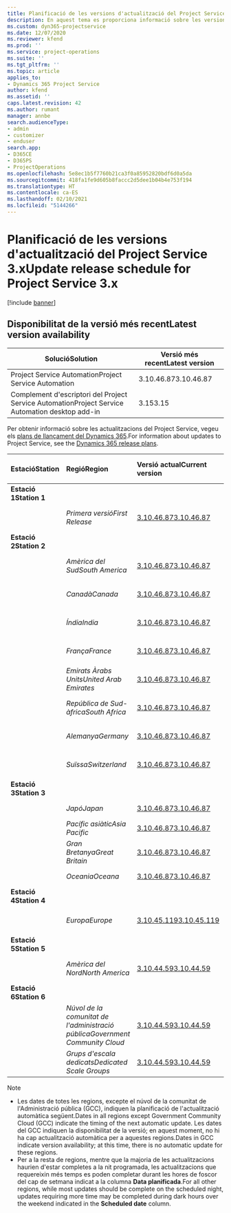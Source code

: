 ```yaml
---
title: Planificació de les versions d'actualització del Project Service 3.x
description: En aquest tema es proporciona informació sobre les versions disponibles i futures del Dynamics 365 Project Service Automation.
ms.custom: dyn365-projectservice
ms.date: 12/07/2020
ms.reviewer: kfend
ms.prod: ''
ms.service: project-operations
ms.suite: ''
ms.tgt_pltfrm: ''
ms.topic: article
applies_to:
- Dynamics 365 Project Service
author: kfend
ms.assetid: ''
caps.latest.revision: 42
ms.author: rumant
manager: annbe
search.audienceType:
- admin
- customizer
- enduser
search.app:
- D365CE
- D365PS
- ProjectOperations
ms.openlocfilehash: 5e8ec1b5f7760b21ca3f0a85952820bdf6d0a5da
ms.sourcegitcommit: 418fa1fe9d605b8faccc2d5dee1b04b4e753f194
ms.translationtype: HT
ms.contentlocale: ca-ES
ms.lasthandoff: 02/10/2021
ms.locfileid: "5144266"
---
```

# <a name="update-release-schedule-for-project-service-3x"></a><span data-ttu-id="cbbdb-103">Planificació de les versions d'actualització del Project Service 3.x</span><span class="sxs-lookup"><span data-stu-id="cbbdb-103">Update release schedule for Project Service 3.x</span></span>

[!include [banner](../includes/psa-now-project-operations.md)]

## <a name="latest-version-availability"></a><span data-ttu-id="cbbdb-104">Disponibilitat de la versió més recent</span><span class="sxs-lookup"><span data-stu-id="cbbdb-104">Latest version availability</span></span>

| <span data-ttu-id="cbbdb-105">Solució</span><span class="sxs-lookup"><span data-stu-id="cbbdb-105">Solution</span></span>  | <span data-ttu-id="cbbdb-106">Versió més recent</span><span class="sxs-lookup"><span data-stu-id="cbbdb-106">Latest version</span></span> |
|-------|----|
| <span data-ttu-id="cbbdb-107">Project Service Automation</span><span class="sxs-lookup"><span data-stu-id="cbbdb-107">Project Service Automation</span></span>    | <span data-ttu-id="cbbdb-108">3.10.46.87</span><span class="sxs-lookup"><span data-stu-id="cbbdb-108">3.10.46.87</span></span> |
| <span data-ttu-id="cbbdb-109">Complement d'escriptori del Project Service Automation</span><span class="sxs-lookup"><span data-stu-id="cbbdb-109">Project Service Automation desktop add-in</span></span>                | <span data-ttu-id="cbbdb-110">3.15</span><span class="sxs-lookup"><span data-stu-id="cbbdb-110">3.15</span></span>          |

<span data-ttu-id="cbbdb-111">Per obtenir informació sobre les actualitzacions del Project Service, vegeu els [plans de llançament del Dynamics 365](https://docs.microsoft.com/dynamics365/release-plans/).</span><span class="sxs-lookup"><span data-stu-id="cbbdb-111">For information about updates to Project Service, see the [Dynamics 365 release plans](https://docs.microsoft.com/dynamics365/release-plans/).</span></span> 

| <span data-ttu-id="cbbdb-112">Estació</span><span class="sxs-lookup"><span data-stu-id="cbbdb-112">Station</span></span>  | <span data-ttu-id="cbbdb-113">Regió</span><span class="sxs-lookup"><span data-stu-id="cbbdb-113">Region</span></span> | <span data-ttu-id="cbbdb-114">Versió actual</span><span class="sxs-lookup"><span data-stu-id="cbbdb-114">Current version</span></span> | <span data-ttu-id="cbbdb-115">Versió següent</span><span class="sxs-lookup"><span data-stu-id="cbbdb-115">Next version</span></span> |  <span data-ttu-id="cbbdb-116">Data planificada</span><span class="sxs-lookup"><span data-stu-id="cbbdb-116">Scheduled date</span></span>
| :---   | :---   | :---   | :---   |:---   |         
|<span data-ttu-id="cbbdb-117"><strong>Estació 1</strong></span><span class="sxs-lookup"><span data-stu-id="cbbdb-117"><strong>Station 1</strong></span></span> | |  |  | |
| | <span data-ttu-id="cbbdb-118"><i>Primera versió</i></span><span class="sxs-lookup"><span data-stu-id="cbbdb-118"><i>First Release</i></span></span> | [<span data-ttu-id="cbbdb-119">3.10.46.87</span><span class="sxs-lookup"><span data-stu-id="cbbdb-119">3.10.46.87</span></span>](whats-new-ur-28-5.md) | <span data-ttu-id="cbbdb-120">TBD</span><span class="sxs-lookup"><span data-stu-id="cbbdb-120">TBD</span></span> | <span data-ttu-id="cbbdb-121">19 de febrer de 2021</span><span class="sxs-lookup"><span data-stu-id="cbbdb-121">February 19, 2021</span></span>
|<span data-ttu-id="cbbdb-122"><strong>Estació 2</strong></span><span class="sxs-lookup"><span data-stu-id="cbbdb-122"><strong>Station 2</strong></span></span> | |  |  | |
| | <span data-ttu-id="cbbdb-123"><i>Amèrica del Sud</i></span><span class="sxs-lookup"><span data-stu-id="cbbdb-123"><i>South America</i></span></span> | [<span data-ttu-id="cbbdb-124">3.10.46.87</span><span class="sxs-lookup"><span data-stu-id="cbbdb-124">3.10.46.87</span></span>](whats-new-ur-28-5.md) | <span data-ttu-id="cbbdb-125">TBD</span><span class="sxs-lookup"><span data-stu-id="cbbdb-125">TBD</span></span> | <span data-ttu-id="cbbdb-126">26 de febrer de 2021</span><span class="sxs-lookup"><span data-stu-id="cbbdb-126">February 26, 2021</span></span>
| | <span data-ttu-id="cbbdb-127"><i>Canadà</i></span><span class="sxs-lookup"><span data-stu-id="cbbdb-127"><i>Canada</i></span></span> | [<span data-ttu-id="cbbdb-128">3.10.46.87</span><span class="sxs-lookup"><span data-stu-id="cbbdb-128">3.10.46.87</span></span>](whats-new-ur-28-5.md) | <span data-ttu-id="cbbdb-129">TBD</span><span class="sxs-lookup"><span data-stu-id="cbbdb-129">TBD</span></span> | <span data-ttu-id="cbbdb-130">26 de febrer de 2021</span><span class="sxs-lookup"><span data-stu-id="cbbdb-130">February 26, 2021</span></span>
| | <span data-ttu-id="cbbdb-131"><i>Índia</i></span><span class="sxs-lookup"><span data-stu-id="cbbdb-131"><i>India</i></span></span> | [<span data-ttu-id="cbbdb-132">3.10.46.87</span><span class="sxs-lookup"><span data-stu-id="cbbdb-132">3.10.46.87</span></span>](whats-new-ur-28-5.md) | <span data-ttu-id="cbbdb-133">TBD</span><span class="sxs-lookup"><span data-stu-id="cbbdb-133">TBD</span></span> | <span data-ttu-id="cbbdb-134">26 de febrer de 2021</span><span class="sxs-lookup"><span data-stu-id="cbbdb-134">February 26, 2021</span></span>
| | <span data-ttu-id="cbbdb-135"><i>França</i></span><span class="sxs-lookup"><span data-stu-id="cbbdb-135"><i>France</i></span></span> | [<span data-ttu-id="cbbdb-136">3.10.46.87</span><span class="sxs-lookup"><span data-stu-id="cbbdb-136">3.10.46.87</span></span>](whats-new-ur-28-5.md) | <span data-ttu-id="cbbdb-137">TBD</span><span class="sxs-lookup"><span data-stu-id="cbbdb-137">TBD</span></span> | <span data-ttu-id="cbbdb-138">26 de febrer de 2021</span><span class="sxs-lookup"><span data-stu-id="cbbdb-138">February 26, 2021</span></span>
| | <span data-ttu-id="cbbdb-139"><i>Emirats Àrabs Units</i></span><span class="sxs-lookup"><span data-stu-id="cbbdb-139"><i>United Arab Emirates</i></span></span> | [<span data-ttu-id="cbbdb-140">3.10.46.87</span><span class="sxs-lookup"><span data-stu-id="cbbdb-140">3.10.46.87</span></span>](whats-new-ur-28-5.md) | <span data-ttu-id="cbbdb-141">TBD</span><span class="sxs-lookup"><span data-stu-id="cbbdb-141">TBD</span></span> | <span data-ttu-id="cbbdb-142">26 de febrer de 2021</span><span class="sxs-lookup"><span data-stu-id="cbbdb-142">February 26, 2021</span></span>
| | <span data-ttu-id="cbbdb-143"><i>República de Sud-àfrica</i></span><span class="sxs-lookup"><span data-stu-id="cbbdb-143"><i>South Africa</i></span></span> | [<span data-ttu-id="cbbdb-144">3.10.46.87</span><span class="sxs-lookup"><span data-stu-id="cbbdb-144">3.10.46.87</span></span>](whats-new-ur-28-5.md) | <span data-ttu-id="cbbdb-145">TBD</span><span class="sxs-lookup"><span data-stu-id="cbbdb-145">TBD</span></span> | <span data-ttu-id="cbbdb-146">26 de febrer de 2021</span><span class="sxs-lookup"><span data-stu-id="cbbdb-146">February 26, 2021</span></span>
| | <span data-ttu-id="cbbdb-147"><i>Alemanya</i></span><span class="sxs-lookup"><span data-stu-id="cbbdb-147"><i>Germany</i></span></span> | [<span data-ttu-id="cbbdb-148">3.10.46.87</span><span class="sxs-lookup"><span data-stu-id="cbbdb-148">3.10.46.87</span></span>](whats-new-ur-28-5.md) | <span data-ttu-id="cbbdb-149">TBD</span><span class="sxs-lookup"><span data-stu-id="cbbdb-149">TBD</span></span> | <span data-ttu-id="cbbdb-150">26 de febrer de 2021</span><span class="sxs-lookup"><span data-stu-id="cbbdb-150">February 26, 2021</span></span>
| | <span data-ttu-id="cbbdb-151"><i>Suïssa</i></span><span class="sxs-lookup"><span data-stu-id="cbbdb-151"><i>Switzerland</i></span></span> | [<span data-ttu-id="cbbdb-152">3.10.46.87</span><span class="sxs-lookup"><span data-stu-id="cbbdb-152">3.10.46.87</span></span>](whats-new-ur-28-5.md) | <span data-ttu-id="cbbdb-153">TBD</span><span class="sxs-lookup"><span data-stu-id="cbbdb-153">TBD</span></span> | <span data-ttu-id="cbbdb-154">26 de febrer de 2021</span><span class="sxs-lookup"><span data-stu-id="cbbdb-154">February 26, 2021</span></span>
|<span data-ttu-id="cbbdb-155"><strong>Estació 3</strong></span><span class="sxs-lookup"><span data-stu-id="cbbdb-155"><strong>Station 3</strong></span></span> | |  |  | |
| | <span data-ttu-id="cbbdb-156"><i>Japó</i></span><span class="sxs-lookup"><span data-stu-id="cbbdb-156"><i>Japan</i></span></span> | [<span data-ttu-id="cbbdb-157">3.10.46.87</span><span class="sxs-lookup"><span data-stu-id="cbbdb-157">3.10.46.87</span></span>](whats-new-ur-28-5.md) | <span data-ttu-id="cbbdb-158">TBD</span><span class="sxs-lookup"><span data-stu-id="cbbdb-158">TBD</span></span> | <span data-ttu-id="cbbdb-159">05 de març de 2021</span><span class="sxs-lookup"><span data-stu-id="cbbdb-159">March 05, 2021</span></span>
| | <span data-ttu-id="cbbdb-160"><i>Pacífic asiàtic</i></span><span class="sxs-lookup"><span data-stu-id="cbbdb-160"><i>Asia Pacific</i></span></span> | [<span data-ttu-id="cbbdb-161">3.10.46.87</span><span class="sxs-lookup"><span data-stu-id="cbbdb-161">3.10.46.87</span></span>](whats-new-ur-28-5.md) | <span data-ttu-id="cbbdb-162">TBD</span><span class="sxs-lookup"><span data-stu-id="cbbdb-162">TBD</span></span> | <span data-ttu-id="cbbdb-163">05 de març de 2021</span><span class="sxs-lookup"><span data-stu-id="cbbdb-163">March 05, 2021</span></span>
| | <span data-ttu-id="cbbdb-164"><i>Gran Bretanya</i></span><span class="sxs-lookup"><span data-stu-id="cbbdb-164"><i>Great Britain</i></span></span> | [<span data-ttu-id="cbbdb-165">3.10.46.87</span><span class="sxs-lookup"><span data-stu-id="cbbdb-165">3.10.46.87</span></span>](whats-new-ur-28-5.md) | <span data-ttu-id="cbbdb-166">TBD</span><span class="sxs-lookup"><span data-stu-id="cbbdb-166">TBD</span></span> | <span data-ttu-id="cbbdb-167">05 de març de 2021</span><span class="sxs-lookup"><span data-stu-id="cbbdb-167">March 05, 2021</span></span>
| | <span data-ttu-id="cbbdb-168"><i>Oceania</i></span><span class="sxs-lookup"><span data-stu-id="cbbdb-168"><i>Oceana</i></span></span> | [<span data-ttu-id="cbbdb-169">3.10.46.87</span><span class="sxs-lookup"><span data-stu-id="cbbdb-169">3.10.46.87</span></span>](whats-new-ur-28-5.md) | <span data-ttu-id="cbbdb-170">TBD</span><span class="sxs-lookup"><span data-stu-id="cbbdb-170">TBD</span></span> | <span data-ttu-id="cbbdb-171">05 de març de 2021</span><span class="sxs-lookup"><span data-stu-id="cbbdb-171">March 05, 2021</span></span>
|<span data-ttu-id="cbbdb-172"><strong>Estació 4</strong></span><span class="sxs-lookup"><span data-stu-id="cbbdb-172"><strong>Station 4</strong></span></span> | |  |  | |
| | <span data-ttu-id="cbbdb-173"><i>Europa</i></span><span class="sxs-lookup"><span data-stu-id="cbbdb-173"><i>Europe</i></span></span> | [<span data-ttu-id="cbbdb-174">3.10.45.119</span><span class="sxs-lookup"><span data-stu-id="cbbdb-174">3.10.45.119</span></span>](whats-new-ur-27-5.md) | [<span data-ttu-id="cbbdb-175">3.10.46.87</span><span class="sxs-lookup"><span data-stu-id="cbbdb-175">3.10.46.87</span></span>](whats-new-ur-28-5.md) | <span data-ttu-id="cbbdb-176">19 de febrer de 2021</span><span class="sxs-lookup"><span data-stu-id="cbbdb-176">February 19, 2021</span></span>
|<span data-ttu-id="cbbdb-177"><strong>Estació 5</strong></span><span class="sxs-lookup"><span data-stu-id="cbbdb-177"><strong>Station 5</strong></span></span> | |  |  | |
| | <span data-ttu-id="cbbdb-178"><i>Amèrica del Nord</i></span><span class="sxs-lookup"><span data-stu-id="cbbdb-178"><i>North America</i></span></span> | [<span data-ttu-id="cbbdb-179">3.10.44.59</span><span class="sxs-lookup"><span data-stu-id="cbbdb-179">3.10.44.59</span></span>](whats-new-ur-26.md) | [<span data-ttu-id="cbbdb-180">3.10.45.119</span><span class="sxs-lookup"><span data-stu-id="cbbdb-180">3.10.45.119</span></span>](whats-new-ur-27-5.md) | <span data-ttu-id="cbbdb-181">12 de febrer de 2021</span><span class="sxs-lookup"><span data-stu-id="cbbdb-181">February 12, 2021</span></span>
|<span data-ttu-id="cbbdb-182"><strong>Estació 6</strong></span><span class="sxs-lookup"><span data-stu-id="cbbdb-182"><strong>Station 6</strong></span></span> | |  |  | |
| | <span data-ttu-id="cbbdb-183"><i>Núvol de la comunitat de l'administració pública</i></span><span class="sxs-lookup"><span data-stu-id="cbbdb-183"><i>Government Community Cloud</i></span></span> | [<span data-ttu-id="cbbdb-184">3.10.44.59</span><span class="sxs-lookup"><span data-stu-id="cbbdb-184">3.10.44.59</span></span>](whats-new-ur-26.md) | [<span data-ttu-id="cbbdb-185">3.10.45.119</span><span class="sxs-lookup"><span data-stu-id="cbbdb-185">3.10.45.119</span></span>](whats-new-ur-27-5.md) | <span data-ttu-id="cbbdb-186">12 de febrer de 2021</span><span class="sxs-lookup"><span data-stu-id="cbbdb-186">February 12, 2021</span></span>
| | <span data-ttu-id="cbbdb-187"><i>Grups d'escala dedicats</i></span><span class="sxs-lookup"><span data-stu-id="cbbdb-187"><i>Dedicated Scale Groups</i></span></span> | [<span data-ttu-id="cbbdb-188">3.10.44.59</span><span class="sxs-lookup"><span data-stu-id="cbbdb-188">3.10.44.59</span></span>](whats-new-ur-26.md) | [<span data-ttu-id="cbbdb-189">3.10.45.119</span><span class="sxs-lookup"><span data-stu-id="cbbdb-189">3.10.45.119</span></span>](whats-new-ur-27-5.md) | <span data-ttu-id="cbbdb-190">19 de febrer de 2021</span><span class="sxs-lookup"><span data-stu-id="cbbdb-190">February 19, 2021</span></span>

>[!Note]
> - <span data-ttu-id="cbbdb-191">Les dates de totes les regions, excepte el núvol de la comunitat de l'Administració pública (GCC), indiquen la planificació de l'actualització automàtica següent.</span><span class="sxs-lookup"><span data-stu-id="cbbdb-191">Dates in all regions except Government Community Cloud (GCC) indicate the timing of the next automatic update.</span></span> <span data-ttu-id="cbbdb-192">Les dates del GCC indiquen la disponibilitat de la versió; en aquest moment, no hi ha cap actualització automàtica per a aquestes regions.</span><span class="sxs-lookup"><span data-stu-id="cbbdb-192">Dates in GCC indicate version availability; at this time, there is no automatic update for these regions.</span></span>
> - <span data-ttu-id="cbbdb-193">Per a la resta de regions, mentre que la majoria de les actualitzacions haurien d'estar completes a la nit programada, les actualitzacions que requereixin més temps es poden completar durant les hores de foscor del cap de setmana indicat a la columna **Data planificada**.</span><span class="sxs-lookup"><span data-stu-id="cbbdb-193">For all other regions, while most updates should be complete on the scheduled night, updates requiring more time may be completed during dark hours over the weekend indicated in the **Scheduled date** column.</span></span>
